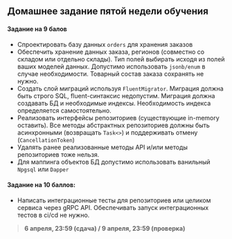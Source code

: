 ## Домашнее задание пятой недели обучения

#### Задание на 9 балов 

- Спроектировать базу данных `orders` для хранения заказов
- Обеспечить хранение данных заказа, регионов (совместно со складом или отдельно склады). Тип полей выбирать исходя из полей ваших моделей данных. Допустимо использовать `jsonb/enum` в случае необходимости. Товарный состав заказа сохранять не нужно.
- Создать слой миграций используя `FluentMigrator`. Миграция должна быть строго SQL, fluent-синтаксис недопустим. Миграция должна создавать БД и необходимые индексы. Необходимость индекса определяется самостоятельно.
- Реализовать интерфейсы репозиториев (существующие in-memory оставить). Все методы абстрактных репозиториев должны быть асинхронными (возвращать `Task<>`) и поддерживать отмену (`CancellationToken`)
- Удалять ранее реализованные методы API и/или методы репозиториев тоже нельзя.
- Для маппинга объектов БД допустимо использовать ванильный `Npgsql` или `Dapper`

#### Задание на 10 баллов:

- Написать интеграционные тесты для репозиториев или целиком сервиса через gRPC API. Обеспечивать запуск интеграционных тестов в ci/cd не нужно.


> **6 апреля, 23:59 (сдача) / 9 апреля, 23:59 (проверка)**